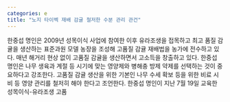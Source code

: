 ```yaml
---
categories: e
title: "노지 타이벡 재배 감귤 철저한 수분 관리 관건"
---
```

한중섭 명인은 2009년 성목이식 사업에 참여한 이후 유라조생을 접목하고 최고 품질 감귤을 생산하는 표준과원 모델 농장을 조성해 고품질 감귤 재배법을 농가에 전수하고 있다. 매년 해거리 현상 없이 고품질 감귤을 생산하면서 고소득을 창출하고 있다. 한중섭 명인은 나무 생육과 계절 등 시기에 맞는 영양제와 병해충 방제 약제를 선택하는 것이 중요하다고 강조한다. 고품질 감귤 생산을 위한 기본인 나무 수세 확보 등을 위한 비료 시비 등 영양 관리를 철저히 해야 한다고 조언한다. 한중섭 명인이 지난 7월 19일 교육한 성목이식-유라조생 고품